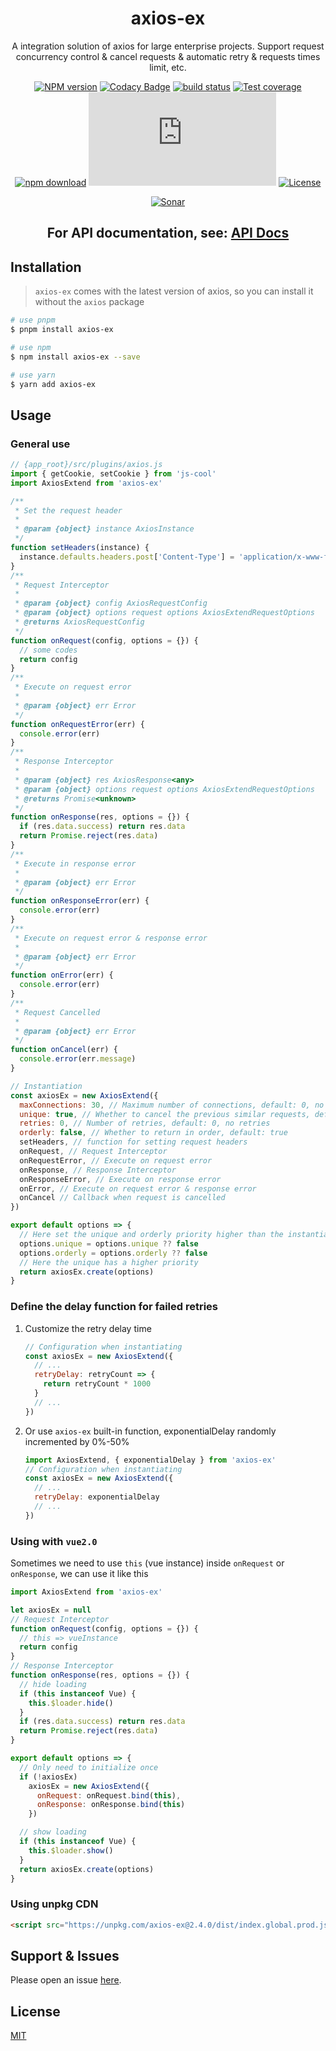 <div style="text-align: center;" align="center">

# axios-ex

A integration solution of axios for large enterprise projects. Support request concurrency control & cancel requests & automatic retry & requests times limit, etc.

[![NPM version][npm-image]][npm-url]
[![Codacy Badge][codacy-image]][codacy-url]
[![build status][travis-image]][travis-url]
[![Test coverage][codecov-image]][codecov-url]
[![npm download][download-image]][download-url]
[![gzip][gzip-image]][gzip-url]
[![License][license-image]][license-url]

[![Sonar][sonar-image]][sonar-url]

</div>

<div style="text-align: center;" align="center">

## **For API documentation, see: [API Docs](./docs/modules.md)**

</div>

## Installation

> `axios-ex` comes with the latest version of axios, so you can install it without the `axios` package

```bash
# use pnpm
$ pnpm install axios-ex

# use npm
$ npm install axios-ex --save

# use yarn
$ yarn add axios-ex
```

## Usage

### General use

```js
// {app_root}/src/plugins/axios.js
import { getCookie, setCookie } from 'js-cool'
import AxiosExtend from 'axios-ex'

/**
 * Set the request header
 *
 * @param {object} instance AxiosInstance
 */
function setHeaders(instance) {
  instance.defaults.headers.post['Content-Type'] = 'application/x-www-form-urlencoded'
}
/**
 * Request Interceptor
 *
 * @param {object} config AxiosRequestConfig
 * @param {object} options request options AxiosExtendRequestOptions
 * @returns AxiosRequestConfig
 */
function onRequest(config, options = {}) {
  // some codes
  return config
}
/**
 * Execute on request error
 *
 * @param {object} err Error
 */
function onRequestError(err) {
  console.error(err)
}
/**
 * Response Interceptor
 *
 * @param {object} res AxiosResponse<any>
 * @param {object} options request options AxiosExtendRequestOptions
 * @returns Promise<unknown>
 */
function onResponse(res, options = {}) {
  if (res.data.success) return res.data
  return Promise.reject(res.data)
}
/**
 * Execute in response error
 *
 * @param {object} err Error
 */
function onResponseError(err) {
  console.error(err)
}
/**
 * Execute on request error & response error
 *
 * @param {object} err Error
 */
function onError(err) {
  console.error(err)
}
/**
 * Request Cancelled
 *
 * @param {object} err Error
 */
function onCancel(err) {
  console.error(err.message)
}

// Instantiation
const axiosEx = new AxiosExtend({
  maxConnections: 30, // Maximum number of connections, default: 0, no limit
  unique: true, // Whether to cancel the previous similar requests, default: false
  retries: 0, // Number of retries, default: 0, no retries
  orderly: false, // Whether to return in order, default: true
  setHeaders, // function for setting request headers
  onRequest, // Request Interceptor
  onRequestError, // Execute on request error
  onResponse, // Response Interceptor
  onResponseError, // Execute on response error
  onError, // Execute on request error & response error
  onCancel // Callback when request is cancelled
})

export default options => {
  // Here set the unique and orderly priority higher than the instantiation configuration
  options.unique = options.unique ?? false
  options.orderly = options.orderly ?? false
  // Here the unique has a higher priority
  return axiosEx.create(options)
}
```

### Define the delay function for failed retries

1. Customize the retry delay time

   ```js
   // Configuration when instantiating
   const axiosEx = new AxiosExtend({
     // ...
     retryDelay: retryCount => {
       return retryCount * 1000
     }
     // ...
   })
   ```

2. Or use `axios-ex` built-in function, exponentialDelay randomly incremented by 0%-50%

   ```js
   import AxiosExtend, { exponentialDelay } from 'axios-ex'
   // Configuration when instantiating
   const axiosEx = new AxiosExtend({
     // ...
     retryDelay: exponentialDelay
     // ...
   })
   ```

### Using with `vue2.0`

Sometimes we need to use `this` (vue instance) inside `onRequest` or `onResponse`, we can use it like this

```js
import AxiosExtend from 'axios-ex'

let axiosEx = null
// Request Interceptor
function onRequest(config, options = {}) {
  // this => vueInstance
  return config
}
// Response Interceptor
function onResponse(res, options = {}) {
  // hide loading
  if (this instanceof Vue) {
    this.$loader.hide()
  }
  if (res.data.success) return res.data
  return Promise.reject(res.data)
}

export default options => {
  // Only need to initialize once
  if (!axiosEx)
    axiosEx = new AxiosExtend({
      onRequest: onRequest.bind(this),
      onResponse: onResponse.bind(this)
    })

  // show loading
  if (this instanceof Vue) {
    this.$loader.show()
  }
  return axiosEx.create(options)
}
```

### Using unpkg CDN

```html
<script src="https://unpkg.com/axios-ex@2.4.0/dist/index.global.prod.js"></script>
```

## Support & Issues

Please open an issue [here](https://github.com/saqqdy/axios-ex/issues).

## License

[MIT](LICENSE)

[npm-image]: https://img.shields.io/npm/v/axios-ex.svg?style=flat-square
[npm-url]: https://npmjs.org/package/axios-ex
[codacy-image]: https://app.codacy.com/project/badge/Grade/f70d4880e4ad4f40aa970eb9ee9d0696
[codacy-url]: https://www.codacy.com/gh/saqqdy/axios-ex/dashboard?utm_source=github.com&utm_medium=referral&utm_content=saqqdy/axios-ex&utm_campaign=Badge_Grade
[travis-image]: https://travis-ci.com/saqqdy/axios-ex.svg?branch=master
[travis-url]: https://travis-ci.com/saqqdy/axios-ex
[codecov-image]: https://img.shields.io/codecov/c/github/saqqdy/axios-ex.svg?style=flat-square
[codecov-url]: https://codecov.io/github/saqqdy/axios-ex?branch=master
[download-image]: https://img.shields.io/npm/dm/axios-ex.svg?style=flat-square
[download-url]: https://npmjs.org/package/axios-ex
[gzip-image]: http://img.badgesize.io/https://unpkg.com/axios-ex/dist/index.global.prod.js?compression=gzip&label=gzip%20size:%20JS
[gzip-url]: http://img.badgesize.io/https://unpkg.com/axios-ex/dist/index.global.prod.js?compression=gzip&label=gzip%20size:%20JS
[license-image]: https://img.shields.io/badge/License-MIT-yellow.svg
[license-url]: LICENSE
[sonar-image]: https://sonarcloud.io/api/project_badges/quality_gate?project=saqqdy_axios-ex
[sonar-url]: https://sonarcloud.io/dashboard?id=saqqdy_axios-ex
